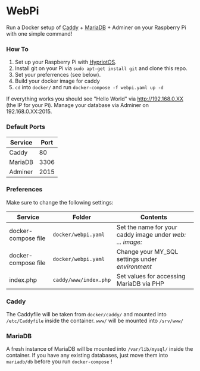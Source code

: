 # WebPi

Run a Docker setup of [Caddy](https://caddyserver.com/) + [MariaDB](https://mariadb.org/) + Adminer on your Raspberry Pi with one simple command! 

### How To
1. Set up your Raspberry Pi with [HypriotOS](http://blog.hypriot.com/getting-started-with-docker-on-your-arm-device/ "HypriotOS - Getting Started").
2. Install git on your Pi via ``sudo apt-get install git`` and clone this repo.
3. Set your preferrences (see below).
4. Build your docker image for caddy
5. ``cd`` into ``docker/`` and run ``docker-compose -f webpi.yaml up -d``

If everything works you should see "Hello World" via http://192.168.0.XX (the IP for your Pi). Manage your database via Adminer on 192.168.0.XX:2015.


### Default Ports
Service | Port
---|---
Caddy | 80
MariaDB | 3306
Adminer | 2015

### Preferences
Make sure to change the following settings:

Service | Folder | Contents
---|---|---
docker-compose file | ``docker/webpi.yaml`` | Set the name for your caddy image under _web: ... image:_
docker-compose file | ``docker/webpi.yaml`` | Change your MY_SQL settings under _environment_
index.php | ``caddy/www/index.php`` | Set values for accessing MariaDB via PHP

### Caddy
The Caddyfile will be taken from ``docker/caddy/`` and mounted into ``/etc/Caddyfile`` inside the container. ``www/`` will be mounted into ``/srv/www/``

### MariaDB
A fresh instance of MariaDB will be mounted into ``/var/lib/mysql/`` inside the container. If you have any existing databases, just move them into ``mariadb/db`` before you run ``docker-compose`` !
